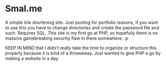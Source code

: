 # Smal.me
A simple link shortening site. Just posting for portfolio reasons, if you want to use this you have to change directories and create the password file and such. Requires SQL. This site is my first go at PHP, so hopefully there is no massive gamebreaking security flaw in there somewhere. :p

KEEP IN MIND that I didn't really take the time to organize or structure this properly because it is kind of a throwaway. Just wanted to give PHP a go by making a website in a day.
